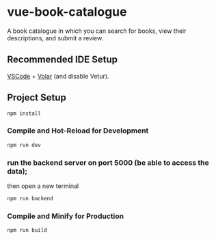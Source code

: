 # vue-book-catalogue

A book catalogue in which you can search for books, view their descriptions, and submit a review.

## Recommended IDE Setup

[VSCode](https://code.visualstudio.com/) + [Volar](https://marketplace.visualstudio.com/items?itemName=Vue.volar) (and disable Vetur).


## Project Setup

```sh
npm install
```

### Compile and Hot-Reload for Development

```sh
npm run dev
```

### run the backend server on port 5000 (be able to access the data);
then open a new terminal
```sh
npm run backend
```

### Compile and Minify for Production

```sh
npm run build
```
